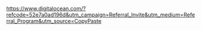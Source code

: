 https://www.digitalocean.com/?refcode=52e7a0ad196d&utm_campaign=Referral_Invite&utm_medium=Referral_Program&utm_source=CopyPaste
